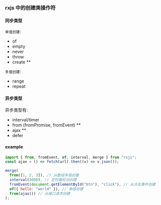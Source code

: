 ### rxjs 中的创建类操作符

#### 同步类型

`单值创建`:

- of
- empty
- never
- throw
- create \*\*

`多值创建`:

- range
- repeat

#### 异步类型

异步类型有:

- interval/timer
- from (fromPromise, fromEvent) \*\*
- ajax \*\*
- defer

#### example

```js
import { from, fromEvent, of, interval, merge } from "rxjs";
const ajax = () => fetch(url).then((v) => v.json());

merge(
  from([1, 2, 3]), // 从数组多值创建
  interval(3000), // 定时器轮训创建
  fromEvent(document.getElementById("btn"), "click"), // 从点击事件创建
  of({ hello: "world" }), // 单值创建
  from(ajax()) // 从接口请求创建
);
```
